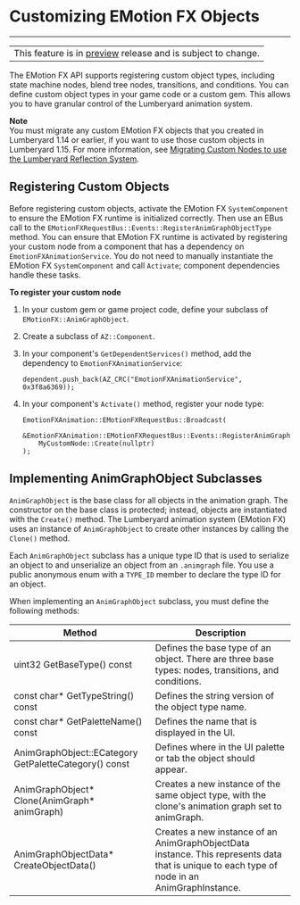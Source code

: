 # Customizing EMotion FX Objects<a name="animation-editor-customizing-emotionfx-objects"></a>


****  

|  | 
| --- |
| This feature is in [preview](https://docs.aws.amazon.com/lumberyard/latest/userguide/ly-glos-chap.html#preview) release and is subject to change\.  | 

The EMotion FX API supports registering custom object types, including state machine nodes, blend tree nodes, transitions, and conditions\. You can define custom object types in your game code or a custom gem\. This allows you to have granular control of the Lumberyard animation system\.

**Note**  
You must migrate any custom EMotion FX objects that you created in Lumberyard 1\.14 or earlier, if you want to use those custom objects in Lumberyard 1\.15\. For more information, see [Migrating Custom Nodes to use the Lumberyard Reflection System](lumberyard-migrating-1-15.md#lumberyard-migrating-1-15-migrating-custom-animation-nodes)\.

## Registering Custom Objects<a name="animation-editor-registering-custom-objects"></a>

Before registering custom objects, activate the EMotion FX `SystemComponent` to ensure the EMotion FX runtime is initialized correctly\. Then use an EBus call to the `EMotionFXRequestBus::Events::RegisterAnimGraphObjectType` method\. You can ensure that EMotion FX runtime is activated by registering your custom node from a component that has a dependency on `EmotionFXAnimationService`\. You do not need to manually instantiate the EMotion FX `SystemComponent` and call `Activate`; component dependencies handle these tasks\.

**To register your custom node**

1. In your custom gem or game project code, define your subclass of `EMotionFX::AnimGraphObject`\.

1. Create a subclass of `AZ::Component`\.

1. In your component's `GetDependentServices()` method, add the dependency to `EmotionFXAnimationService`:

   ```
   dependent.push_back(AZ_CRC("EmotionFXAnimationService", 0x3f8a6369));
   ```

1. In your component's `Activate()` method, register your node type: 

   ```
   EmotionFXAnimation::EMotionFXRequestBus::Broadcast(
     &EmotionFXAnimation::EMotionFXRequestBus::Events::RegisterAnimGraphNodeType,
       MyCustomNode::Create(nullptr)
   );
   ```

## Implementing AnimGraphObject Subclasses<a name="animation-editor-implementing-animgraphobject-subclasses"></a>

`AnimGraphObject` is the base class for all objects in the animation graph\. The constructor on the base class is protected; instead, objects are instantiated with the `Create()` method\. The Lumberyard animation system \(EMotion FX\) uses an instance of `AnimGraphObject` to create other instances by calling the `Clone()` method\.

Each `AnimGraphObject` subclass has a unique type ID that is used to serialize an object to and unserialize an object from an `.animgraph` file\. You use a public anonymous enum with a `TYPE_ID` member to declare the type ID for an object\.

When implementing an `AnimGraphObject` subclass, you must define the following methods:


| Method | Description | 
| --- | --- | 
| uint32 GetBaseType\(\) const | Defines the base type of an object\. There are three base types: nodes, transitions, and conditions\. | 
| const char\* GetTypeString\(\) const | Defines the string version of the object type name\. | 
| const char\* GetPaletteName\(\) const | Defines the name that is displayed in the UI\. | 
| AnimGraphObject::ECategory GetPaletteCategory\(\) const | Defines where in the UI palette or tab the object should appear\. | 
| AnimGraphObject\* Clone\(AnimGraph\* animGraph\) | Creates a new instance of the same object type, with the clone's animation graph set to animGraph\. | 
| AnimGraphObjectData\* CreateObjectData\(\) | Creates a new instance of an AnimGraphObjectData instance\. This represents data that is unique to each type of node in an AnimGraphInstance\. | 